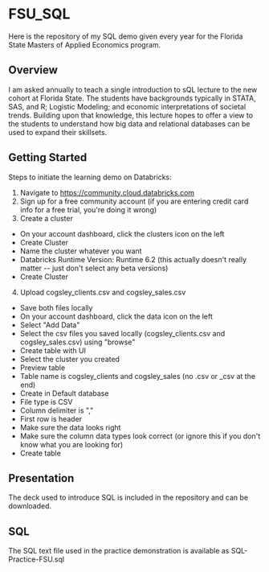 # FSU_SQL
Here is the repository of my SQL demo given every year for the Florida State Masters of Applied Economics program.
 
## Overview
I am asked annually to teach a single introduction to sQL lecture to the new cohort at Florida State. The students have backgrounds typically in STATA, SAS, and R; Logistic Modeling; and economic interpretations of societal trends. Building upon that knowledge, this lecture hopes to offer a view to the students to understand how big data and relational databases can be used to expand their skillsets. 

## Getting Started
Steps to initiate the learning demo on Databricks:

1. Navigate to https://community.cloud.databricks.com
2. Sign up for a free community account (if you are entering credit card info for a free trial, you're doing it wrong)
3. Create a cluster
  - On your account dashboard, click the clusters icon on the left
  - Create Cluster 
  - Name the cluster whatever you want
  - Databricks Runtime Version: Runtime 6.2 (this actually doesn't really matter -- just don't select any beta versions)
  - Create Cluster
4. Upload cogsley_clients.csv and cogsley_sales.csv
  - Save both files locally
  - On your account dashboard, click the data icon on the left
  - Select "Add Data"
  - Select the csv files you saved locally (cogsley_clients.csv and cogsley_sales.csv) using "browse"
  - Create table with UI
  - Select the cluster you created
  - Preview table
  - Table name is cogsley_clients and cogsley_sales (no .csv or _csv at the end)
  - Create in Default database
  - File type is CSV
  - Column delimiter is ","
  - First row is header
  - Make sure the data looks right
  - Make sure the column data types look correct (or ignore this if you don't know what you are looking for)
  - Create table

## Presentation
The deck used to introduce SQL is included in the repository and can be downloaded.

## SQL
The SQL text file used in the practice demonstration is available as SQL-Practice-FSU.sql
